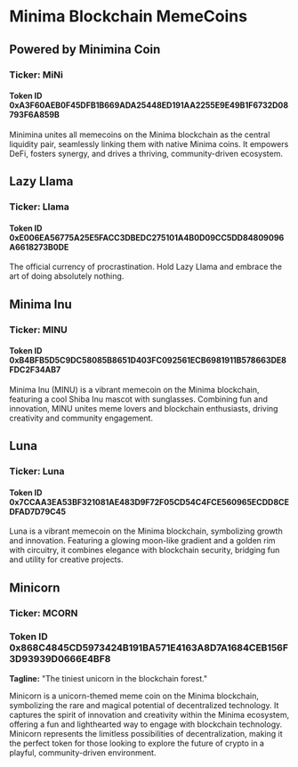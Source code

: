 # Minima Blockchain MemeCoins

## Powered by Minimina Coin
### Ticker: **MiNi** 
#### Token ID 0xA3F60AEB0F45DFB1B669ADA25448ED191AA2255E9E49B1F6732D08793F6A859B
Minimina unites all memecoins on the Minima blockchain as the central liquidity pair, seamlessly linking them with native Minima coins. It empowers DeFi, fosters synergy, and drives a thriving, community-driven ecosystem.

## Lazy Llama
### Ticker: **Llama**  
#### Token ID 0xE006EA56775A25E5FACC3DBEDC275101A4B0D09CC5DD84809096A6618273B0DE

The official currency of procrastination. Hold Lazy Llama and embrace the art of doing absolutely nothing.

## Minima Inu
### Ticker: **MINU**  
#### Token ID 0xB4BFB5D5C9DC58085B8651D403FC092561ECB6981911B578663DE8FDC2F34AB7

Minima Inu (MINU) is a vibrant memecoin on the Minima blockchain, featuring a cool Shiba Inu mascot with sunglasses. Combining fun and innovation, MINU unites meme lovers and blockchain enthusiasts, driving creativity and community engagement.

## Luna
### Ticker: **Luna**  
#### Token ID 0x7CCAA3EA53BF321081AE483D9F72F05CD54C4FCE560965ECDD8CEDFAD7D79C45

Luna is a vibrant memecoin on the Minima blockchain, symbolizing growth and innovation. Featuring a glowing moon-like gradient and a golden rim with circuitry, it combines elegance with blockchain security, bridging fun and utility for creative projects.

## Minicorn
### Ticker: **MCORN**  
### Token ID 0x868C4845CD5973424B191BA571E4163A8D7A1684CEB156F3D93939D0666E4BF8

**Tagline:** "The tiniest unicorn in the blockchain forest."  

Minicorn is a unicorn-themed meme coin on the Minima blockchain, symbolizing the rare and magical potential of decentralized technology. It captures the spirit of innovation and creativity within the Minima ecosystem, offering a fun and lighthearted way to engage with blockchain technology. Minicorn represents the limitless possibilities of decentralization, making it the perfect token for those looking to explore the future of crypto in a playful, community-driven environment.
